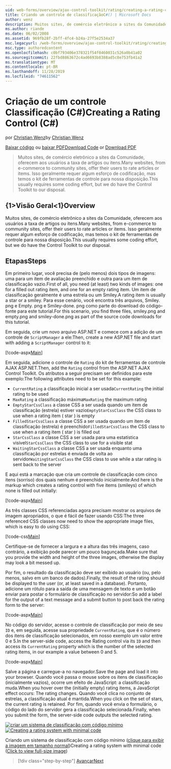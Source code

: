 ```yaml
---
uid: web-forms/overview/ajax-control-toolkit/rating/creating-a-rating-control-cs
title: Criando um controle de classificaçãoC#() | Microsoft Docs
author: wenz
description: Muitos sites, de comércio eletrônico a sites da Comunidade, oferecem aos usuários a taxa de artigos ou itens. Isso geralmente requer algum esforço de codificação, mas temos o...
ms.author: riande
ms.date: 06/02/2008
ms.assetid: 969fb28f-2bff-4fc4-b24a-27f5e2534a37
msc.legacyurl: /web-forms/overview/ajax-control-toolkit/rating/creating-a-rating-control-cs
msc.type: authoredcontent
ms.openlocfilehash: c0bf793406e378321f54f0460031c526a0b41a02
ms.sourcegitcommit: 22fbd8863672c4ad6693b8388ad5c8e753fb41a2
ms.translationtype: MT
ms.contentlocale: pt-BR
ms.lasthandoff: 11/28/2019
ms.locfileid: "74611562"
---
```

# <a name="creating-a-rating-control-c"></a><span data-ttu-id="9ba58-104">Criação de um controle Classificação (C#)</span><span class="sxs-lookup"><span data-stu-id="9ba58-104">Creating a Rating Control (C#)</span></span>

<span data-ttu-id="9ba58-105">por [Christian Wenz](https://github.com/wenz)</span><span class="sxs-lookup"><span data-stu-id="9ba58-105">by [Christian Wenz](https://github.com/wenz)</span></span>

<span data-ttu-id="9ba58-106">[Baixar código](https://download.microsoft.com/download/9/3/f/93f8daea-bebd-4821-833b-95205389c7d0/rating0.cs.zip) ou [baixar PDF](https://download.microsoft.com/download/2/d/c/2dc10e34-6983-41d4-9c08-f78f5387d32b/rating0CS.pdf)</span><span class="sxs-lookup"><span data-stu-id="9ba58-106">[Download Code](https://download.microsoft.com/download/9/3/f/93f8daea-bebd-4821-833b-95205389c7d0/rating0.cs.zip) or [Download PDF](https://download.microsoft.com/download/2/d/c/2dc10e34-6983-41d4-9c08-f78f5387d32b/rating0CS.pdf)</span></span>

> <span data-ttu-id="9ba58-107">Muitos sites, de comércio eletrônico a sites da Comunidade, oferecem aos usuários a taxa de artigos ou itens.</span><span class="sxs-lookup"><span data-stu-id="9ba58-107">Many websites, from e-commerce to community sites, offer their users to rate articles or items.</span></span> <span data-ttu-id="9ba58-108">Isso geralmente requer algum esforço de codificação, mas temos o kit de ferramentas de controle para nossa disposição.</span><span class="sxs-lookup"><span data-stu-id="9ba58-108">This usually requires some coding effort, but we do have the Control Toolkit to our disposal.</span></span>

## <a name="overview"></a><span data-ttu-id="9ba58-109">{1&gt;Visão Geral&lt;1}</span><span class="sxs-lookup"><span data-stu-id="9ba58-109">Overview</span></span>

<span data-ttu-id="9ba58-110">Muitos sites, de comércio eletrônico a sites da Comunidade, oferecem aos usuários a taxa de artigos ou itens.</span><span class="sxs-lookup"><span data-stu-id="9ba58-110">Many websites, from e-commerce to community sites, offer their users to rate articles or items.</span></span> <span data-ttu-id="9ba58-111">Isso geralmente requer algum esforço de codificação, mas temos o kit de ferramentas de controle para nossa disposição.</span><span class="sxs-lookup"><span data-stu-id="9ba58-111">This usually requires some coding effort, but we do have the Control Toolkit to our disposal.</span></span>

## <a name="steps"></a><span data-ttu-id="9ba58-112">Etapas</span><span class="sxs-lookup"><span data-stu-id="9ba58-112">Steps</span></span>

<span data-ttu-id="9ba58-113">Em primeiro lugar, você precisa de (pelo menos) dois tipos de imagens: uma para um item de avaliação preenchido e outra para um item de classificação vazio.</span><span class="sxs-lookup"><span data-stu-id="9ba58-113">First of all, you need (at least) two kinds of images: one for a filled out rating item, and one for an empty rating item.</span></span> <span data-ttu-id="9ba58-114">Um item de classificação geralmente é uma estrela ou um Smiley.</span><span class="sxs-lookup"><span data-stu-id="9ba58-114">A rating item is usually a star or a smiley.</span></span> <span data-ttu-id="9ba58-115">Para esse cenário, você encontra três arquivos, Smiley. png e Empty. png e Smiley-done. png como parte do download do código-fonte para este tutorial.</span><span class="sxs-lookup"><span data-stu-id="9ba58-115">For this scenario, you find three files, smiley.png and empty.png and smiley-done.png as part of the source code downloads for this tutorial.</span></span>

<span data-ttu-id="9ba58-116">Em seguida, crie um novo arquivo ASP.NET e comece com a adição de um controle de `ScriptManager` a ele:</span><span class="sxs-lookup"><span data-stu-id="9ba58-116">Then, create a new ASP.NET file and start with adding a `ScriptManager` control to it:</span></span>

[!code-aspx[Main](creating-a-rating-control-cs/samples/sample1.aspx)]

<span data-ttu-id="9ba58-117">Em seguida, adicione o controle de `Rating` do kit de ferramentas de controle AJAX ASP.NET.</span><span class="sxs-lookup"><span data-stu-id="9ba58-117">Then, add the `Rating` control from the ASP.NET AJAX Control Toolkit.</span></span> <span data-ttu-id="9ba58-118">Os atributos a seguir precisam ser definidos para este exemplo:</span><span class="sxs-lookup"><span data-stu-id="9ba58-118">The following attributes need to be set for this example:</span></span>

- <span data-ttu-id="9ba58-119">`CurrentRating` a classificação inicial a ser usada</span><span class="sxs-lookup"><span data-stu-id="9ba58-119">`CurrentRating` the initial rating to be used</span></span>
- <span data-ttu-id="9ba58-120">`MaxRating` a classificação máxima</span><span class="sxs-lookup"><span data-stu-id="9ba58-120">`MaxRating` the maximum rating</span></span>
- <span data-ttu-id="9ba58-121">`EmptyStarCssClass` a classe CSS a ser usada quando um item de classificação (estrela) estiver vazio</span><span class="sxs-lookup"><span data-stu-id="9ba58-121">`EmptyStarCssClass` the CSS class to use when a rating item ( star ) is empty</span></span>
- <span data-ttu-id="9ba58-122">`FilledStarCssClass` a classe CSS a ser usada quando um item de classificação (estrela) é preenchido</span><span class="sxs-lookup"><span data-stu-id="9ba58-122">`FilledStarCssClass` the CSS class to use when a rating item ( star ) is filled out</span></span>
- <span data-ttu-id="9ba58-123">`StarCssClass` a classe CSS a ser usada para uma estatística visível</span><span class="sxs-lookup"><span data-stu-id="9ba58-123">`StarCssClass` the CSS class to use for a visible stat</span></span>
- <span data-ttu-id="9ba58-124">`WaitingStarCssClass` a classe CSS a ser usada enquanto uma classificação por estrelas é enviada de volta ao servidor</span><span class="sxs-lookup"><span data-stu-id="9ba58-124">`WaitingStarCssClass` the CSS class to use while a star rating is sent back to the server</span></span>

<span data-ttu-id="9ba58-125">E aqui está a marcação que cria um controle de classificação com cinco itens (sorriso) dos quais nenhum é preenchido inicialmente:</span><span class="sxs-lookup"><span data-stu-id="9ba58-125">And here is the markup which creates a rating control with five items (smileys) of which none is filled out initially:</span></span>

[!code-aspx[Main](creating-a-rating-control-cs/samples/sample2.aspx)]

<span data-ttu-id="9ba58-126">As três classes CSS referenciadas agora precisam mostrar os arquivos de imagem apropriados, o que é fácil de fazer usando CSS:</span><span class="sxs-lookup"><span data-stu-id="9ba58-126">The three referenced CSS classes now need to show the appropriate image files, which is easy to do using CSS:</span></span>

[!code-css[Main](creating-a-rating-control-cs/samples/sample3.css)]

<span data-ttu-id="9ba58-127">Certifique-se de fornecer a largura e a altura das três imagens, caso contrário, a exibição pode parecer um pouco bagunçada.</span><span class="sxs-lookup"><span data-stu-id="9ba58-127">Make sure that you provide the width and height of the three images, otherwise the display may look a bit messed up.</span></span>

<span data-ttu-id="9ba58-128">Por fim, o resultado da classificação deve ser exibido ao usuário (ou, pelo menos, salvo em um banco de dados).</span><span class="sxs-lookup"><span data-stu-id="9ba58-128">Finally, the result of the rating should be displayed to the user (or, at least saved in a database).</span></span> <span data-ttu-id="9ba58-129">Portanto, adicione um rótulo para a saída de uma mensagem de texto e um botão enviar para postar o formulário de classificação no servidor:</span><span class="sxs-lookup"><span data-stu-id="9ba58-129">So add a label for the output of a text message and a submit button to post back the rating form to the server:</span></span>

[!code-aspx[Main](creating-a-rating-control-cs/samples/sample4.aspx)]

<span data-ttu-id="9ba58-130">No código do servidor, acesse o controle de classificação por meio de seu `ID` e, em seguida, acesse sua propriedade `CurrentRating`, que é o número dos itens de classificação selecionados, em nosso exemplo um valor entre 0 e 5.</span><span class="sxs-lookup"><span data-stu-id="9ba58-130">In the server-side code, access the Rating control via its `ID` and then access its `CurrentRating` property which is the number of the selected rating items, in our example a value between 0 and 5.</span></span>

[!code-aspx[Main](creating-a-rating-control-cs/samples/sample5.aspx)]

<span data-ttu-id="9ba58-131">Salve a página e carregue-a no navegador.</span><span class="sxs-lookup"><span data-stu-id="9ba58-131">Save the page and load it into your browser.</span></span> <span data-ttu-id="9ba58-132">Quando você passa o mouse sobre os itens de classificação (inicialmente vazios), ocorre um efeito de JavaScript: a classificação muda.</span><span class="sxs-lookup"><span data-stu-id="9ba58-132">When you hover over the (initially empty) rating items, a JavaScript effect occurs: The rating changes.</span></span> <span data-ttu-id="9ba58-133">Quando você clica no conjunto de estrelas, a classificação atual é mantida.</span><span class="sxs-lookup"><span data-stu-id="9ba58-133">When you click on the set of stars, the current rating is retained.</span></span> <span data-ttu-id="9ba58-134">Por fim, quando você envia o formulário, o código do lado do servidor gera a classificação selecionada.</span><span class="sxs-lookup"><span data-stu-id="9ba58-134">Finally, when you submit the form, the server-side code outputs the selected rating.</span></span>

<span data-ttu-id="9ba58-135">[![criar um sistema de classificação com código mínimo](creating-a-rating-control-cs/_static/image2.png)](creating-a-rating-control-cs/_static/image1.png)</span><span class="sxs-lookup"><span data-stu-id="9ba58-135">[![Creating a rating system with minimal code](creating-a-rating-control-cs/_static/image2.png)](creating-a-rating-control-cs/_static/image1.png)</span></span>

<span data-ttu-id="9ba58-136">Criando um sistema de classificação com código mínimo ([clique para exibir a imagem em tamanho normal](creating-a-rating-control-cs/_static/image3.png))</span><span class="sxs-lookup"><span data-stu-id="9ba58-136">Creating a rating system with minimal code ([Click to view full-size image](creating-a-rating-control-cs/_static/image3.png))</span></span>

> [!div class="step-by-step"]
> [<span data-ttu-id="9ba58-137">Avançar</span><span class="sxs-lookup"><span data-stu-id="9ba58-137">Next</span></span>](creating-a-rating-control-vb.md)
